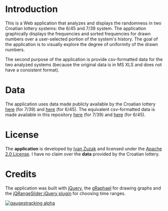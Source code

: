 # Introduction

This is a Web application that analyzes and displays the randomness in two Croatian lottery systems: the 6/45 and 7/39 system. The application graphically displays the frequencies and sorted frequencies for drawn numbers over a user-selected portion of the system's history. The goal of the application is to visually explore the degree of uniformity of the drawn numbers.

The second purpose of the application is provide csv-formatted data for the two analyzed systems (because the original data is in MS XLS and does not have a consistent format).

# Data

The application uses data made publicly available by the Croatian lottery [here](https://www.lutrija.hr/cms/Loto7Arhiva) (for 7/39) and [here](https://www.lutrija.hr/cms/Loto6Arhiva) (for 6/45). The equivalent csv-formatted data is made available in this repository [here](7_39.txt) (for 7/39) and [here](6_45.txt) (for 6/45).

# License

The **application** is developed by [Ivan Zuzak](http://ivanzuzak.info) and licensed under the [Apache 2.0 License](https://github.com/izuzak/cro_lotto_analysis/blob/master/LICENSE.markdown). I have no claim over the **data** provided by the Croatian lottery.

# Credits

The application was built with [jQuery](https://github.com/jquery/jquery), the [gRaphael](http://g.raphaeljs.com/) for drawing graphs and the [jQRangeSlider jQuery plugin](https://github.com/ghusse/jQRangeSlider) for choosing time ranges.

[![gaugestracking alpha](https://secure.gaug.es/track.gif?h[site_id]=5163d490613f5d361b000023&h[resource]=http%3A%2F%2Fgithub.com%2Fizuzak%2Fcro_lotto_analysis&h[title]=cro_lotto_analysis%20%28GitHub%29&h[unique]=1&h[unique_hour]=1&h[unique_day]=1&h[unique_month]=1&h[unique_year]=1 "ivanzuzak.info")](http://ivanzuzak.info/)

